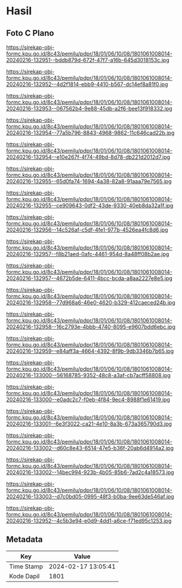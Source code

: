 # Hasil

## Foto C Plano

https://sirekap-obj-formc.kpu.go.id/8c43/pemilu/pdpr/18/01/06/10/08/1801061008014-20240216-132951--bddb879d-672f-47f7-a16b-645d3018153c.jpg

https://sirekap-obj-formc.kpu.go.id/8c43/pemilu/pdpr/18/01/06/10/08/1801061008014-20240216-132952--4d2f1814-ebb9-4410-b567-dc14ef8a81f0.jpg

https://sirekap-obj-formc.kpu.go.id/8c43/pemilu/pdpr/18/01/06/10/08/1801061008014-20240216-132953--067562b4-9e88-45db-a2f6-bee13f918332.jpg

https://sirekap-obj-formc.kpu.go.id/8c43/pemilu/pdpr/18/01/06/10/08/1801061008014-20240216-132954--77a5b796-8843-4968-9862-11c646cad22b.jpg

https://sirekap-obj-formc.kpu.go.id/8c43/pemilu/pdpr/18/01/06/10/08/1801061008014-20240216-132954--e10e267f-4f74-49bd-8d78-db221d2012d7.jpg

https://sirekap-obj-formc.kpu.go.id/8c43/pemilu/pdpr/18/01/06/10/08/1801061008014-20240216-132955--65d0fa74-1694-4a38-82a8-91aaa79e7565.jpg

https://sirekap-obj-formc.kpu.go.id/8c43/pemilu/pdpr/18/01/06/10/08/1801061008014-20240216-132955--ce909643-0df2-43de-9330-40eb8da32a1f.jpg

https://sirekap-obj-formc.kpu.go.id/8c43/pemilu/pdpr/18/01/06/10/08/1801061008014-20240216-132956--14c526af-c5df-4fe1-977b-4526ea4fc8d6.jpg

https://sirekap-obj-formc.kpu.go.id/8c43/pemilu/pdpr/18/01/06/10/08/1801061008014-20240216-132957--f8b21aed-0afc-4461-954d-8a48ff08b2ae.jpg

https://sirekap-obj-formc.kpu.go.id/8c43/pemilu/pdpr/18/01/06/10/08/1801061008014-20240216-132957--4672b5de-6411-4bcc-bcda-a8aa2227e8e5.jpg

https://sirekap-obj-formc.kpu.go.id/8c43/pemilu/pdpr/18/01/06/10/08/1801061008014-20240216-132958--77d968a6-46e0-4620-b329-412caeced24b.jpg

https://sirekap-obj-formc.kpu.go.id/8c43/pemilu/pdpr/18/01/06/10/08/1801061008014-20240216-132958--16c2793e-4bbb-4740-8095-e9607bdd6ebc.jpg

https://sirekap-obj-formc.kpu.go.id/8c43/pemilu/pdpr/18/01/06/10/08/1801061008014-20240216-132959--e84aff3a-4664-4392-8f9b-9db3346b7b65.jpg

https://sirekap-obj-formc.kpu.go.id/8c43/pemilu/pdpr/18/01/06/10/08/1801061008014-20240216-133000--56168785-9352-48c8-a3af-cb7acff58808.jpg

https://sirekap-obj-formc.kpu.go.id/8c43/pemilu/pdpr/18/01/06/10/08/1801061008014-20240216-133000--e0adc2c7-f0eb-4f84-9ec4-8988f1e61419.jpg

https://sirekap-obj-formc.kpu.go.id/8c43/pemilu/pdpr/18/01/06/10/08/1801061008014-20240216-133001--6e3f3022-ca21-4e10-8a3b-673a365790d3.jpg

https://sirekap-obj-formc.kpu.go.id/8c43/pemilu/pdpr/18/01/06/10/08/1801061008014-20240216-133002--d60c8e43-6514-47e5-b36f-20ab6d4914a2.jpg

https://sirekap-obj-formc.kpu.go.id/8c43/pemilu/pdpr/18/01/06/10/08/1801061008014-20240216-133002--14bec994-923b-4b05-85b6-7ad2c4a18573.jpg

https://sirekap-obj-formc.kpu.go.id/8c43/pemilu/pdpr/18/01/06/10/08/1801061008014-20240216-133003--d7c0bd05-0995-48f3-b0ba-9ee63de546af.jpg

https://sirekap-obj-formc.kpu.go.id/8c43/pemilu/pdpr/18/01/06/10/08/1801061008014-20240216-132952--4c5b3e94-e0d9-4dd1-a6ce-f71ed95c1253.jpg


## Metadata

| Key        | Value               |
| ---------- | ------------------- |
| Time Stamp | 2024-02-17 13:05:41 |
| Kode Dapil | 1801                |



